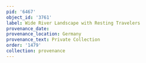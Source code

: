 ```yaml
---
pid: '6467'
object_id: '3761'
label: Wide River Landscape with Resting Travelers
provenance_date:
provenance_location: Germany
provenance_text: Private Collection
order: '1479'
collection: provenance
---
```

